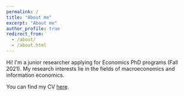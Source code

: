 ```yaml
---
permalink: /
title: "About me"
excerpt: "About me"
author_profile: true
redirect_from: 
  - /about/
  - /about.html
---
```





Hi! I'm a junior researcher applying for Economics PhD programs (Fall 2021). My research interests lie in the fields of macroeconomics and information economics.

You can find my CV [here](https://vjimenezg.github.io/files/CV_VJG.pdf).
